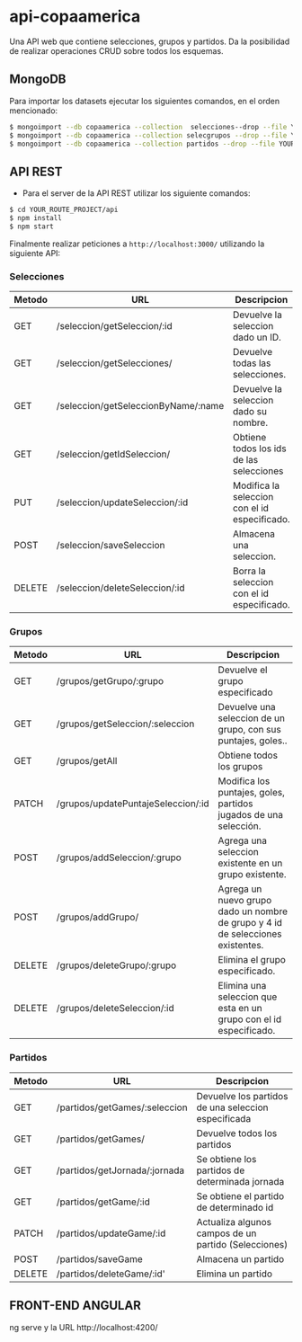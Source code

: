 # api-copaamerica

Una API web que contiene selecciones, grupos y partidos. Da la posibilidad de realizar operaciones CRUD sobre todos los esquemas.

## MongoDB

Para importar los datasets ejecutar los siguientes comandos, en el orden mencionado:
```bash 
$ mongoimport --db copaamerica --collection  selecciones--drop --file YOUR_ROUTE_PROJECT/datasets/equipos.json
$ mongoimport --db copaamerica --collection selecgrupos --drop --file YOUR_ROUTE_PROJECT/datasets/grupos.json
$ mongoimport --db copaamerica --collection partidos --drop --file YOUR_ROUTE_PROJECT/datasets/partidos.json
```

## API REST

* Para el server de la API REST utilizar los siguiente comandos:
```bash 
$ cd YOUR_ROUTE_PROJECT/api
$ npm install
$ npm start
```

Finalmente realizar peticiones a `http://localhost:3000/` utilizando la siguiente API:

### Selecciones

Metodo | URL | Descripcion
-------|-----|------------
GET | /seleccion/getSeleccion/:id | Devuelve la seleccion dado un ID.
GET | /seleccion/getSelecciones/ | Devuelve todas las selecciones.
GET | /seleccion/getSeleccionByName/:name | Devuelve la seleccion dado su nombre.
GET | /seleccion/getIdSeleccion/ | Obtiene todos los ids de las selecciones
PUT | /seleccion/updateSeleccion/:id | Modifica la seleccion con el id especificado.
POST | /seleccion/saveSeleccion | Almacena una seleccion.
DELETE | /seleccion/deleteSeleccion/:id | Borra la seleccion con el id especificado. 

### Grupos

Metodo | URL | Descripcion
-------|-----|------------
GET | /grupos/getGrupo/:grupo| Devuelve el grupo especificado
GET | /grupos/getSeleccion/:seleccion| Devuelve una seleccion de un grupo, con sus puntajes, goles..
GET | /grupos/getAll | Obtiene todos los grupos
PATCH | /grupos/updatePuntajeSeleccion/:id| Modifica los puntajes, goles, partidos jugados de una selección.
POST | /grupos/addSeleccion/:grupo | Agrega una seleccion existente en un grupo existente.
POST | /grupos/addGrupo/ | Agrega un nuevo grupo dado un nombre de grupo y 4 id de selecciones existentes.
DELETE | /grupos/deleteGrupo/:grupo | Elimina el grupo especificado. 
DELETE | /grupos/deleteSeleccion/:id| Elimina una seleccion que esta en un grupo con el id especificado. 

### Partidos

Metodo | URL | Descripcion
-------|-----|------------
GET | /partidos/getGames/:seleccion | Devuelve los partidos de una seleccion especificada
GET | /partidos/getGames/ |Devuelve todos los partidos
GET | /partidos/getJornada/:jornada| Se obtiene los partidos de determinada jornada
GET | /partidos/getGame/:id| Se obtiene el partido de determinado id
PATCH | /partidos/updateGame/:id | Actualiza algunos campos de un partido (Selecciones) 
POST | /partidos/saveGame | Almacena un partido
DELETE | /partidos/deleteGame/:id'| Elimina un partido

## FRONT-END ANGULAR

ng serve y la URL http://localhost:4200/
